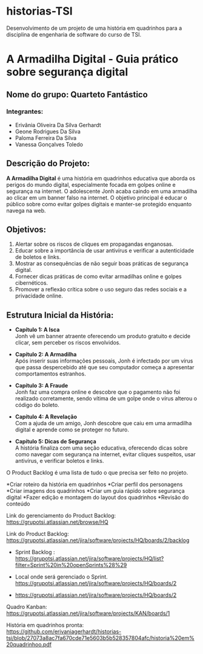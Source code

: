 # historias-TSI
Desenvolvimento de um projeto de uma história em quadrinhos para a disciplina de engenharia de software do curso de TSI.

# A Armadilha Digital - Guia prático sobre segurança digital

## Nome do grupo: Quarteto Fantástico

### Integrantes:
- Erivânia Oliveira Da Silva Gerhardt
- Geone Rodrigues Da Silva
- Paloma Ferreira Da Silva
- Vanessa Gonçalves Toledo

## Descrição do Projeto:
**A Armadilha Digital** é uma história em quadrinhos educativa que aborda os perigos do mundo digital, especialmente focada em golpes online e segurança na internet. O adolescente Jonh acaba caindo em uma armadilha ao clicar em um banner falso na internet. O objetivo principal é educar o público sobre como evitar golpes digitais e manter-se protegido enquanto navega na web.

## Objetivos:
1. Alertar sobre os riscos de cliques em propagandas enganosas.
2. Educar sobre a importância de usar antivírus e verificar a autenticidade de boletos e links.
3. Mostrar as consequências de não seguir boas práticas de segurança digital.
4. Fornecer dicas práticas de como evitar armadilhas online e golpes cibernéticos.
5. Promover a reflexão crítica sobre o uso seguro das redes sociais e a privacidade online.

## Estrutura Inicial da História:
- **Capítulo 1: A Isca**  
  Jonh vê um banner atraente oferecendo um produto gratuito e decide clicar, sem perceber os riscos envolvidos.

- **Capítulo 2: A Armadilha**  
  Após inserir suas informações pessoais, Jonh é infectado por um vírus que passa despercebido até que seu computador começa a apresentar comportamentos estranhos.

- **Capítulo 3: A Fraude**  
  Jonh faz uma compra online e descobre que o pagamento não foi realizado corretamente, sendo vítima de um golpe onde o vírus alterou o código do boleto.

- **Capítulo 4: A Revelação**  
  Com a ajuda de um amigo, Jonh descobre que caiu em uma armadilha digital e aprende como se proteger no futuro.

- **Capítulo 5: Dicas de Segurança**  
  A história finaliza com uma seção educativa, oferecendo dicas sobre como navegar com segurança na internet, evitar cliques suspeitos, usar antivírus, e verificar boletos e links.


O Product Backlog é uma lista de tudo o que precisa ser feito no projeto.

*Criar roteiro da história em quadrinhos
*Criar perfil dos personagens
*Criar imagens dos quadrinhos
*Criar um guia rápido sobre segurança digital
*Fazer edição e montagem do layout dos quadrinhos
*Revisão do conteúdo



Link do gerenciamento do Product Backlog: https://grupotsi.atlassian.net/browse/HQ

Link do Product Backlog: https://grupotsi.atlassian.net/jira/software/projects/HQ/boards/2/backlog

- Sprint Backlog : https://grupotsi.atlassian.net/jira/software/projects/HQ/list?filter=Sprint%20in%20openSprints%28%29

- Local onde será gerenciado o Sprint. https://grupotsi.atlassian.net/jira/software/projects/HQ/boards/2

- https://grupotsi.atlassian.net/jira/software/projects/HQ/boards/2

Quadro Kanban:
https://grupotsi.atlassian.net/jira/software/projects/KAN/boards/1

História em quadrinhos pronta: https://github.com/erivaniagerhardt/historias-tsi/blob/27073a8ac7fa670cde71e5603b5b528357804afc/historia%20em%20quadrinhoo.pdf



